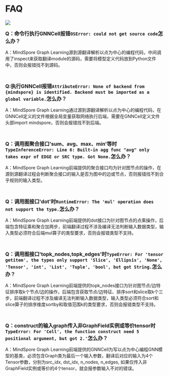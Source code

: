 # FAQ

<a href="https://gitee.com/mindspore/docs/blob/r2.0.0-alpha/docs/graphlearning/docs/source_zh_cn/faq.md" target="_blank"><img src="https://mindspore-website.obs.cn-north-4.myhuaweicloud.com/website-images/r2.0.0-alpha/resource/_static/logo_source.png"></a>

<font size=3>**Q：命令行执行GNNCell报错`OSError: could not get source code`怎么办？**</font>

A：MindSpore Graph Learning源到源翻译解析以点为中心的编程代码，中间调用了inspect来获取翻译module的源码，需要将模型定义代码放到Python文件中，否则会报错找不到源码。

<br/>

<font size=3>**Q:执行GNNCell报错`AttributeError: None of backend from {mindspore} is identified. Backend must be imported as a global variable.`怎么办？**</font>

A：MindSpore Graph Learning通过源到源翻译解析以点为中心的编程代码，在GNNCell定义的文件根据全局变量获取网络执行后端，需要在GNNCell定义文件头部import mindspore，否则会报错找不到后端。

<br/>

<font size=3>**Q：调用图聚合接口'sum、avg、max、min'等时`TypeInferenceError: Line 6: Built-in agg func "avg" only takes expr of EDGE or SRC type. Got None.`怎么办？**</font>

A：MindSpore Graph Learning前端提供的聚合接口均为针对图节点的操作，在源到源翻译过程会判断聚合接口的输入是否为图中的边或节点，否则报错找不到合乎规则的输入类型。

<br/>

<font size=3>**Q：调用图接口'dot'时`RuntimeError: The 'mul' operation does not support the type.`怎么办？**</font>

A：MindSpore Graph Learning前端提供的dot接口为针对图节点的点乘操作，后端包含特征乘和聚合加两步，前端翻译过程不涉及编译无法判断输入数据类型，输入类型必须符合后端mul算子的类型要求，否则会报错类型不支持。

<br/>

<font size=3>**Q：调用图接口'topk_nodes,topk_edges'时`TypeError: For 'tensor getitem', the types only support 'Slice', 'Ellipsis', 'None', 'Tensor', 'int', 'List', 'Tuple', 'bool', but got String.`怎么办？**</font>

A：MindSpore Graph Learning前端提供的topk_nodes接口为针对图节点/边特征排序取k个节点/边的操作，后端包含获取节点/边特征、排序sort和slice取k个三步，前端翻译过程不涉及编译无法判断输入数据类型，输入类型必须符合sort和slice算子的排序维度sortby和取值范围k的类型要求，否则会报错类型不支持。

<br/>

<font size=3>**Q：construct的输入graph传入非GraphField实例或等价tensor时`TypeError: For 'Cell', the function construct need 5 positional argument, but got 2.'`怎么办？**</font>

A：MindSpore Graph Learning前端提供的GNNCell为写以点为中心编程GNN模型的基类，必须包含Graph类为最后一个输入参数，翻译后对应的输入为4个Tensor参数，分别为src_idx, dst_idx, n_nodes, n_edges, 如果仅传入非GraphField实例或等价的4个tensor，就会报参数输入不对的错误。